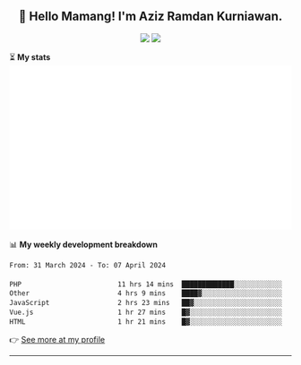 <h2 align="center">👋 Hello Mamang! I'm Aziz Ramdan Kurniawan.</h2>  
<p align="center">
  <img src="https://komarev.com/ghpvc/?username=azizramdan">
  <img src="https://wakatime.com/badge/user/90056fa0-4c31-4eca-954e-2a3ac05896f9.svg">
</p>
    
⏳ **My stats**  
![](https://raw.githubusercontent.com/azizramdan/github-stats/master/generated/overview.svg#gh-dark-mode-only)

📊 **My weekly development breakdown**
<!--START_SECTION:waka-->

```txt
From: 31 March 2024 - To: 07 April 2024

PHP                        11 hrs 14 mins  █████████████░░░░░░░░░░░░   52.19 %
Other                      4 hrs 9 mins    ████▓░░░░░░░░░░░░░░░░░░░░   19.30 %
JavaScript                 2 hrs 23 mins   ██▓░░░░░░░░░░░░░░░░░░░░░░   11.13 %
Vue.js                     1 hr 27 mins    █▓░░░░░░░░░░░░░░░░░░░░░░░   06.75 %
HTML                       1 hr 21 mins    █▓░░░░░░░░░░░░░░░░░░░░░░░   06.28 %
```

<!--END_SECTION:waka-->
👉 [See more at my profile](https://wakatime.com/@azizramdan)
***

